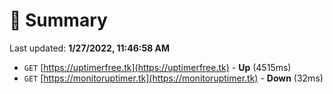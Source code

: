 # 📖 Summary
Last updated: **1/27/2022, 11:46:58 AM**

- `GET` [https://uptimerfree.tk](https://uptimerfree.tk) - **Up** (4515ms)
- `GET` [https://monitoruptimer.tk](https://monitoruptimer.tk) - **Down** (32ms)
